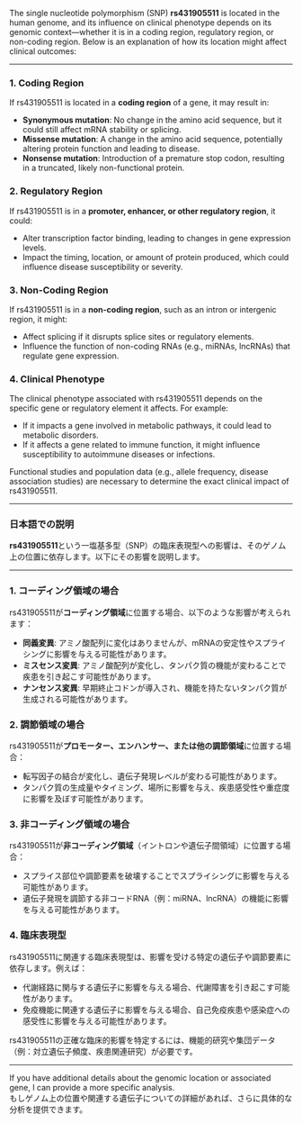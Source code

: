 The single nucleotide polymorphism (SNP) **rs431905511** is located in the human genome, and its influence on clinical phenotype depends on its genomic context—whether it is in a coding region, regulatory region, or non-coding region. Below is an explanation of how its location might affect clinical outcomes:

---

### **1. Coding Region**
If rs431905511 is located in a **coding region** of a gene, it may result in:
- **Synonymous mutation**: No change in the amino acid sequence, but it could still affect mRNA stability or splicing.
- **Missense mutation**: A change in the amino acid sequence, potentially altering protein function and leading to disease.
- **Nonsense mutation**: Introduction of a premature stop codon, resulting in a truncated, likely non-functional protein.

### **2. Regulatory Region**
If rs431905511 is in a **promoter, enhancer, or other regulatory region**, it could:
- Alter transcription factor binding, leading to changes in gene expression levels.
- Impact the timing, location, or amount of protein produced, which could influence disease susceptibility or severity.

### **3. Non-Coding Region**
If rs431905511 is in a **non-coding region**, such as an intron or intergenic region, it might:
- Affect splicing if it disrupts splice sites or regulatory elements.
- Influence the function of non-coding RNAs (e.g., miRNAs, lncRNAs) that regulate gene expression.

### **4. Clinical Phenotype**
The clinical phenotype associated with rs431905511 depends on the specific gene or regulatory element it affects. For example:
- If it impacts a gene involved in metabolic pathways, it could lead to metabolic disorders.
- If it affects a gene related to immune function, it might influence susceptibility to autoimmune diseases or infections.

Functional studies and population data (e.g., allele frequency, disease association studies) are necessary to determine the exact clinical impact of rs431905511.

---

### **日本語での説明**

**rs431905511**という一塩基多型（SNP）の臨床表現型への影響は、そのゲノム上の位置に依存します。以下にその影響を説明します。

---

### **1. コーディング領域の場合**
rs431905511が**コーディング領域**に位置する場合、以下のような影響が考えられます：
- **同義変異**: アミノ酸配列に変化はありませんが、mRNAの安定性やスプライシングに影響を与える可能性があります。
- **ミスセンス変異**: アミノ酸配列が変化し、タンパク質の機能が変わることで疾患を引き起こす可能性があります。
- **ナンセンス変異**: 早期終止コドンが導入され、機能を持たないタンパク質が生成される可能性があります。

### **2. 調節領域の場合**
rs431905511が**プロモーター、エンハンサー、または他の調節領域**に位置する場合：
- 転写因子の結合が変化し、遺伝子発現レベルが変わる可能性があります。
- タンパク質の生成量やタイミング、場所に影響を与え、疾患感受性や重症度に影響を及ぼす可能性があります。

### **3. 非コーディング領域の場合**
rs431905511が**非コーディング領域**（イントロンや遺伝子間領域）に位置する場合：
- スプライス部位や調節要素を破壊することでスプライシングに影響を与える可能性があります。
- 遺伝子発現を調節する非コードRNA（例：miRNA、lncRNA）の機能に影響を与える可能性があります。

### **4. 臨床表現型**
rs431905511に関連する臨床表現型は、影響を受ける特定の遺伝子や調節要素に依存します。例えば：
- 代謝経路に関与する遺伝子に影響を与える場合、代謝障害を引き起こす可能性があります。
- 免疫機能に関連する遺伝子に影響を与える場合、自己免疫疾患や感染症への感受性に影響を与える可能性があります。

rs431905511の正確な臨床的影響を特定するには、機能的研究や集団データ（例：対立遺伝子頻度、疾患関連研究）が必要です。

--- 

If you have additional details about the genomic location or associated gene, I can provide a more specific analysis.  
もしゲノム上の位置や関連する遺伝子についての詳細があれば、さらに具体的な分析を提供できます。